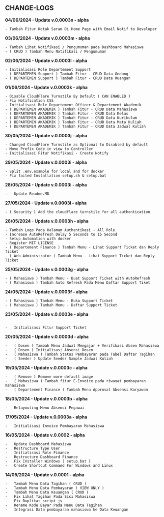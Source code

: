 ## CHANGE-LOGS

<b>04/06/2024 - Update v.0.0003n - alpha</b>

```
- Tambah Fitur Kotak Saran Di Home Page with Email Notif to Developer
```

<b>03/06/2024 - Update v.0.0003m - alpha</b>

```
- Tambah Lihat Notifikasi / Pengumuman pada Dashboard Mahasiswa
- ( CRUD ) Tambah Menu Notifikasi / Pengumuman
```

<b>02/06/2024 - Update v.0.0003l - alpha</b>

```
- Initialisasi Role Departement Support
- ( DEPARTEMEN Support ) Tambah Fitur - CRUD Data Gedung
- ( DEPARTEMEN Support ) Tambah Fitur - CRUD Data Ruangan
```

<b>01/06/2024 - Update v.0.0003k - alpha</b>

```
- Disable CloudFlare Turnstile By Default ( CAN ENABLED )
- Fix Notification CSS
- Initialisasi Role Departement Officer & Departement Akademik
- ( DEPARTEMEN AKADEMIK ) Tambah Fitur - CRUD Data Mahasiswa
- ( DEPARTEMEN AKADEMIK ) Tambah Fitur - CRUD Data Kelas
- ( DEPARTEMEN AKADEMIK ) Tambah Fitur - CRUD Data Kurikulum
- ( DEPARTEMEN AKADEMIK ) Tambah Fitur - CRUD Data Mata Kuliah
- ( DEPARTEMEN AKADEMIK ) Tambah Fitur - CRUD Data Jadwal Kuliah
```

<b>30/05/2024 - Update v.0.0003j - alpha</b>

```
- Changed CloudFlare Turnstile as Optional to Disabled by default
- Move Prefix Code in view to Controller
- Initialisasi Fitur Notifikasi - Create Notify
```

<b>29/05/2024 - Update v.0.0003i - alpha</b>

```
- Split .env.example for local and for docker
- Fix failed Installation setup.sh & setup.bat
```

<b>28/05/2024 - Update v.0.0003i - alpha</b>

```
-   Update Readme.MD
```

<b>27/05/2024 - Update v.0.0003i - alpha</b>

```
- ( Security ) Add the cloudflare turnstile for all authentication
```

<b>26/05/2024 - Update v.0.0003h - alpha</b>

```
- Tambah Logo Pada Halaman Authentikasi - All Role
- Increase AutoRefresh Delay 5 Seconds to 15 Second
- Setup Automation with docker
- Register MIT LICENSE
- ( Departement Finance ) Tambah Menu - Lihat Support Ticket dan Reply Ticket
- ( Web Administrator ) Tambah Menu - Lihat Support Ticket dan Reply Ticket
```

<b>25/05/2024 - Update v.0.0003g - alpha</b>

```
- ( Mahasiswa ) Tambah Menu - Buat Support Ticket with AutoRefresh
- ( Mahasiswa ) Tambah Auto Refresh Pada Menu Daftar Support Tiket
```

<b>24/05/2024 - Update v.0.0003f - alpha</b>

```
- ( Mahasiswa ) Tambah Menu - Buka Support Ticket
- ( Mahasiswa ) Tambah Menu - Daftar Support Ticket
```

<b>23/05/2024 - Update v.0.0003e - alpha</b>

```

-   Initialisasi Fitur Support Ticket
```

<b>20/05/2024 - Update v.0.0003d - alpha</b>

```
-   ( Dosen ) Tambah Menu Jadwal Mengajar + Verifikasi Absen Mahasiswa
-   ( Dosen ) Initialisasi Absensi Dosen
-   ( Mahasiswa ) Tambah Status Pembayaran pada Tabel Daftar Tagihan
-   ( Seeder ) Update Seeder Sample Jadwal Kuliah

```

<b>19/05/2024 - Update v.0.0003c - alpha</b>

```
-   ( Remove ) Remove more default image
-   ( Mahasiswa ) Tambah fitur E-Invoice pada riwayat pembayaran mahasiswa
-   ( Departement Finance ) Tambah Menu Approval Absensi Karyawan
```

<b>18/05/2024 - Update v.0.0003b - alpha</b>

```
-   Relayouting Menu Absensi Pegawai
```

<b>17/05/2024 - Update v.0.0003a - alpha</b>

```
-   Initialisasi Invoice Pembayaran Mahasiswa
```

<b>16/05/2024 - Update v.0.0002 - alpha</b>

```
-   Update Dashboard Mahasiswa
-   Restructure Type User
-   Initialisasi Role Finance
-   Restructure Dashboard Finance
-   Fix Installer Windows ( setup.bat )
-   Create Shortcut Command For Windows and Linux
```

<b>14/05/2024 - Update v.0.0001 - alpha</b>

```
-   Tambah Menu Data Tagihan ( CRUD )
-   Tambah Menu Data Pembayaran ( VIEW ONLY )
-   Tambah Menu Data Keuangan ( CRUD )
-   Fix Lihat Tagihan Pada Sisi Mahasiswa
-   Fix Duplikat script js
-   Rename Kode Bayar Pada Menu Data Tagihan
-   Integrasi Data pembayaran mahasiswa ke Data Keuangan
```
